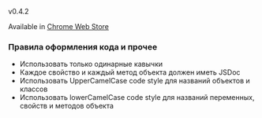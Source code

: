 v0.4.2

Available in [Chrome Web Store](https://chrome.google.com/webstore/detail/quasimodo/jpohldhhhjpclbldblabdhkgnjkicflm?hl=en-US)

### Правила оформления кода и прочее

* Использовать только одинарные кавычки
* Каждое свойство и каждый метод объекта должен иметь JSDoc
* Использовать UpperCamelCase code style для названий объектов и классов
* Использовать lowerCamelCase code style для названий переменных, свойств и методов объекта
